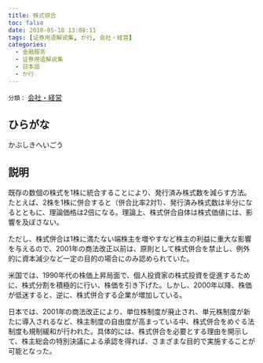 ```yaml
---
title: 株式併合
toc: false
date: 2018-05-18 13:08:11
tags: [证券用语解说集, か行, 会社・経営]
categories:
  - 金融服务
  - 证券用语解说集
  - 日本語
  - か行
---
```


`分類：` [会社・経営](/tags/会社・経営/)

## ひらがな

かぶしきへいごう

## 説明

既存の数個の株式を1株に統合することにより、発行済み株式数を減らす方法。たとえば、2株を1株に併合すると（併合比率2対1）、発行済み株式数は半分になるとともに、理論価格は2倍になる。理論上、株式併合自体は株式価値には、影響を及ぼさない。

ただし、株式併合は1株に満たない端株主を増やすなど株主の利益に重大な影響を与えるので、2001年の商法改正以前は、原則として株式併合を禁止し、例外的に資本減少など一定の目的の場合にのみ認められていた。

米国では、1990年代の株価上昇局面で、個人投資家の株式投資を促進するために、株式分割を積極的に行い、株価を引き下げた。しかし、2000年以降、株価が低迷すると、逆に、株式併合する企業が増加している。

日本では、2001年の商法改正により、単位株制度が廃止され、単元株制度が新たに導入されるなど、株主制度の自由度が高まっている中、株式併合をめぐる法制度も規制緩和が行われた。具体的には、株式併合を必要とする理由を開示して、株主総会の特別決議による承認を得れば、さまざまな目的で実施することが可能となった。
